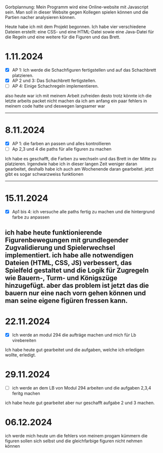 Gorbplannung:
Mein Programm wird eine Online-website mit Javascript sein. Man soll in dieser Website gegen Kollegen spielen können und die Partien nacher analysieren können.

Heute habe ich mit dem Projekt begonnen. Ich habe vier verschiedene Dateien erstellt: eine CSS- und eine HTML-Datei sowie eine Java-Datei für die Regeln und eine weitere für die Figuren und das Brett.

# 1.11.2024
- [x] AP 1: Ich werde die Schachfiguren fertigstellen und auf das Schachbrett platzieren.  
- [x] AP 2 und 3: Das Schachbrett fertigstellen.  
- [ ] AP 4: Einige Schachregeln implementieren.

also heute war ich mit meinem Arbeit zufreiden desto trotz könnte ich die letzte arbeits packet nicht machen da ich am anfang ein paar fehlers in meinem code hatte und deswegen langsamer war

---
# 8.11.2024
- [x] AP 1: die farben an passen und   alles kontrollieren
- [ ] Ap 2,3 und 4 die paths für alle figuren zu machen
      
Ich habe es geschafft, die Farben zu wechseln und das Brett in der Mitte zu platzieren. Irgendwie habe ich in dieser langen Zeit weniger daran gearbeitet, deshalb habe ich auch am Wochenende daran gearbeitet. jetzt gibt es sogar schwarzweiss funktionen

---
# 15.11.2024

- [x] Ap1 bis 4: ich versuche alle paths fertig zu machen und die hintergrund farbe zu anpassen

ich habe heute funktionierende Figurenbewegungen mit grundlegender Zugvalidierung und Spielerwechsel implementiert. ich habe alle notwendigen Dateien (HTML, CSS, JS) verbessert, das Spielfeld gestaltet und die Logik für Zugregeln wie Bauern-, Turm- und Königszüge hinzugefügt. aber das problem ist jetzt das die bauern nur eine nach vorn gehen können und man seine eigene figüren fressen kann.
---
# 22.11.2024 
- [x] Ich werde an modul 294 die aufträge machen und mich für Lb virebereiten

Ich habe heute gut gearbeitet und die aufgaben, welche ich erledigen wollte, erledigt.

# 29.11.2024
- [ ] ich werde an dem LB von Modul 294 arbeiten und die aufgaben 2,3,4 feritg machen

ich habe heute gut gearbeitet aber nur geschafft aufgabe 2 und 3 machen.

# 06.12.2024
ich werde mich heute um die fehlers von meinem progam kümmern die figuren sollen sich selbst und die gleichfarbige figuren nicht nehmen können





